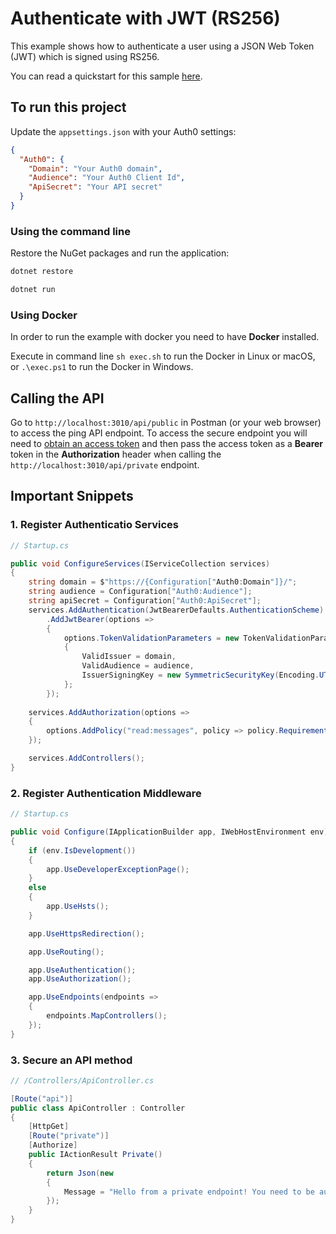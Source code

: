# Authenticate with JWT (RS256)

This example shows how to authenticate a user using a JSON Web Token (JWT) which is signed using RS256.

You can read a quickstart for this sample [here](https://auth0.com/docs/quickstart/backend/aspnet-core-webapi/01-authentication-rs256). 

## To run this project

Update the `appsettings.json` with your Auth0 settings:

```json
{
  "Auth0": {
    "Domain": "Your Auth0 domain",
    "Audience": "Your Auth0 Client Id",
    "ApiSecret": "Your API secret"
  } 
}
```

### Using the command line

Restore the NuGet packages and run the application:

```bash
dotnet restore

dotnet run
```

### Using Docker

In order to run the example with docker you need to have **Docker** installed.

Execute in command line `sh exec.sh` to run the Docker in Linux or macOS, or `.\exec.ps1` to run the Docker in Windows.

## Calling the API

Go to `http://localhost:3010/api/public` in Postman (or your web browser) to access the ping API endpoint. To access the secure endpoint you will need to [obtain an access token](https://auth0.com/docs/tokens/access-token#how-to-get-an-access-token) and then pass the access token as a **Bearer** token in the **Authorization** header when calling the `http://localhost:3010/api/private` endpoint.

## Important Snippets

### 1. Register Authenticatio Services

```csharp
// Startup.cs

public void ConfigureServices(IServiceCollection services)
{
    string domain = $"https://{Configuration["Auth0:Domain"]}/";
	string audience = Configuration["Auth0:Audience"];
	string apiSecret = Configuration["Auth0:ApiSecret"];
	services.AddAuthentication(JwtBearerDefaults.AuthenticationScheme)
		.AddJwtBearer(options =>
		{ 
			options.TokenValidationParameters = new TokenValidationParameters
			{
				ValidIssuer = domain,
				ValidAudience = audience,
				IssuerSigningKey = new SymmetricSecurityKey(Encoding.UTF8.GetBytes(apiSecret))
			};
		});
	
	services.AddAuthorization(options =>
	{
		options.AddPolicy("read:messages", policy => policy.Requirements.Add(new HasScopeRequirement("read:messages", domain)));
	});

	services.AddControllers();
}
```

### 2. Register Authentication Middleware

```csharp
// Startup.cs

public void Configure(IApplicationBuilder app, IWebHostEnvironment env)
{
	if (env.IsDevelopment())
	{
		app.UseDeveloperExceptionPage();
	}
	else
	{
		app.UseHsts();
	}

	app.UseHttpsRedirection();

	app.UseRouting();

	app.UseAuthentication();
	app.UseAuthorization();

	app.UseEndpoints(endpoints =>
	{
		endpoints.MapControllers();
	});
}
```

### 3. Secure an API method

```csharp
// /Controllers/ApiController.cs

[Route("api")]
public class ApiController : Controller
{
    [HttpGet]
    [Route("private")]
    [Authorize]
    public IActionResult Private()
    {
        return Json(new
        {
            Message = "Hello from a private endpoint! You need to be authenticated to see this."
        });
    }
}
```
